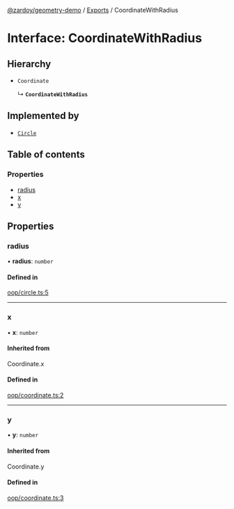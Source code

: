 [@zardoy/geometry-demo](../README.md) / [Exports](../modules.md) / CoordinateWithRadius

# Interface: CoordinateWithRadius

## Hierarchy

- `Coordinate`

  ↳ **`CoordinateWithRadius`**

## Implemented by

- [`Circle`](../classes/Circle.md)

## Table of contents

### Properties

- [radius](CoordinateWithRadius.md#radius)
- [x](CoordinateWithRadius.md#x)
- [y](CoordinateWithRadius.md#y)

## Properties

### radius

• **radius**: `number`

#### Defined in

[oop/circle.ts:5](https://github.com/zardoy/geometry-lib-demo/blob/673dbf4/src/oop/circle.ts#L5)

___

### x

• **x**: `number`

#### Inherited from

Coordinate.x

#### Defined in

[oop/coordinate.ts:2](https://github.com/zardoy/geometry-lib-demo/blob/673dbf4/src/oop/coordinate.ts#L2)

___

### y

• **y**: `number`

#### Inherited from

Coordinate.y

#### Defined in

[oop/coordinate.ts:3](https://github.com/zardoy/geometry-lib-demo/blob/673dbf4/src/oop/coordinate.ts#L3)
